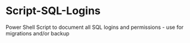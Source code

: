 # Script-SQL-Logins
Power Shell Script to document all SQL logins and permissions - use for migrations and/or backup
